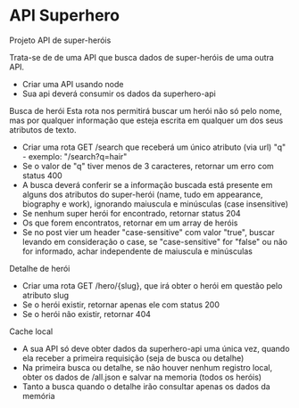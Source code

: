 # API Superhero

Projeto API de super-heróis

Trata-se de de uma API que busca dados de super-heróis de uma outra API.

- Criar uma API usando node
- Sua api deverá consumir os dados da superhero-api

Busca de herói
Esta rota nos permitirá buscar um herói não só pelo nome, mas por qualquer informação que esteja escrita em qualquer um dos seus atributos de texto.
- Criar uma rota GET /search que receberá um único atributo (via url) "q" - exemplo: "/search?q=hair"
- Se o valor de "q" tiver menos de 3 caracteres, retornar um erro com status 400
- A busca deverá conferir se a informação buscada está presente em alguns dos atributos do super-herói (name, tudo em appearance, biography e work), ignorando maiuscula e minúsculas (case insensitive)
- Se nenhum super herói for encontrado, retornar status 204
- Os que forem encontratos, retornar em um array de heróis
- Se no post vier um header "case-sensitive" com valor "true", buscar levando em consideração o case, se "case-sensitive" for "false" ou não for informado, achar independente de maiuscula e minúsculas

Detalhe de herói
- Criar uma rota GET /hero/{slug}, que irá obter o herói em questão pelo atributo slug
- Se o herói existir, retornar apenas ele com status 200
- Se o herói não existir, retornar 404

Cache local
- A sua API só deve obter dados da superhero-api uma única vez, quando ela receber a primeira requisição (seja de busca ou detalhe)
- Na primeira busca ou detalhe, se não houver nenhum registro local, obter os dados de /all.json e salvar na memoria (todos os heróis)
- Tanto a busca quando o detalhe irão consultar apenas os dados da memória
